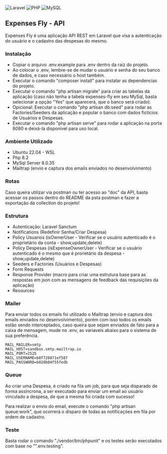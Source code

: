 ![Laravel](https://img.shields.io/badge/laravel-%23FF2D20.svg?style=for-the-badge&logo=laravel&logoColor=white)
![PHP](https://img.shields.io/badge/php-%23777BB4.svg?style=for-the-badge&logo=php&logoColor=white)
![MySQL](https://img.shields.io/badge/mysql-%2300f.svg?style=for-the-badge&logo=mysql&logoColor=white)

## Expenses Fly - API

Expenses Fly é uma aplicação API REST em Laravel que visa a autenticação do usuário e o cadastro das despesas do mesmo.


### Instalação

- Copiar o arquivo .env.example para .env dentro da raiz do projeto.
- Ao colocar o .env, lembre-se de mudar o usuário e senha do seu banco de dados, e caso necessário o host também.
- Executar o comando "composer install" para instalar as dependencias do projeto.
- Executar o comando "php artisan migrate" para criar as tabelas da aplicação (caso não tenha a tabela expenses-fly em seu MySql, basta selecionar a opção "Yes" que aparecerá, que o banco será criado).
- Opicional: Executar o comando "php artisan db:seed" para rodar as Factories/Seeders da aplicação e popular o banco com dados ficticios de Usuários e Despesas.
- Executar o comando "php artisan serve" para rodar a aplicação na porta 8080 e deixá-la disponivel para uso local.


### Ambiente Utilizado
- Ubuntu 22.04 - WSL
- Php 8.2
- MySql Server 8.0.35
- Mailtrap (envio e captura dos emails enviados no desenvolvimento)


### Rotas

Caso queira utilizar via postman ou ter acesso ao "doc" da API, basta acessar os passos dentro do README da psta postman e fazer a exportação da collection do projeto!


### Estrutura

- Autenticação: Laravel Sanctum
- Notifications (Redefinir Senha/Criar Despesa)
- Policy Usuarios (isOwnerUser - Verificar se o usuário autenticado é o proprietário da conta - show,update,delete)
- Policy Despesas (isExpenseOwnerUser - Verificar se o usuário autenticado é o mesmo que é prorietário da despesa - show,update,delete)
- Seeders e Factories (Usuários e Despesas)
- Form Requests
- Response Provider (macro para criar uma estrutura base para as respostas em json com as mensagens de feedback das requisições da aplicação)
- Resources


### Mailer

Para enviar todos os emails foi utilizado o Mailtrap (envio e captura dos emails enviados no desenvolvimento), porém com isso todos os emails estão sendo interceptados, caso queira que sejam enviados de fato para a caixa de mensagem, mude no .env, as variaveis abaixo para o sistema de sua preferência.

```
MAIL_MAILER=smtp
MAIL_HOST=sandbox.smtp.mailtrap.io
MAIL_PORT=2525
MAIL_USERNAME=b8f728871ef587
MAIL_PASSWORD=b028b04f55fedb
```


### Queue

Ao criar uma Despesa, é criado na fila um job, para que seja disparado de forma assíncrona, a ser executado para enviar um email ao usuário vinculado a despesa, de que a mesma foi criada com sucesso!

Para realizar o envio do email, execute o comando "php artisan queue:work", que ocorrerá o disparo de todas as notificações em fila por ordem de cadastro.


### Teste

Basta rodar o comando "./vendor/bin/phpunit" e os testes serão executados com base no "".env.testing".
